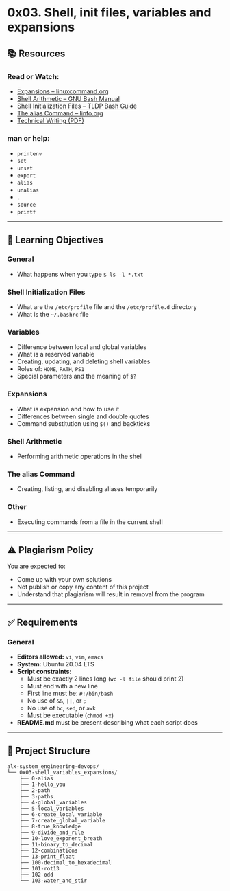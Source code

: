 # 0x03. Shell, init files, variables and expansions

## 📚 Resources

### Read or Watch:
- [Expansions – linuxcommand.org](https://linuxcommand.org/lc3_lts0080.php)
- [Shell Arithmetic – GNU Bash Manual](https://www.gnu.org/software/bash/manual/html_node/Shell-Arithmetic.html)
- [Shell Initialization Files – TLDP Bash Guide](https://tldp.org/LDP/Bash-Beginners-Guide/html/sect_03_02.html)
- [The alias Command – linfo.org](https://www.linfo.org/alias.html)
- [Technical Writing (PDF)](https://s3.amazonaws.com/alx-intranet.hbtn.io/uploads/misc/2021/6/9112669886fd446a2aa3113c31319d1f468dc160.pdf)

### man or help:
- `printenv`
- `set`
- `unset`
- `export`
- `alias`
- `unalias`
- `.`
- `source`
- `printf`

---

## 🎯 Learning Objectives

### General
- What happens when you type `$ ls -l *.txt`

### Shell Initialization Files
- What are the `/etc/profile` file and the `/etc/profile.d` directory
- What is the `~/.bashrc` file

### Variables
- Difference between local and global variables
- What is a reserved variable
- Creating, updating, and deleting shell variables
- Roles of: `HOME`, `PATH`, `PS1`
- Special parameters and the meaning of `$?`

### Expansions
- What is expansion and how to use it
- Differences between single and double quotes
- Command substitution using `$()` and backticks

### Shell Arithmetic
- Performing arithmetic operations in the shell

### The alias Command
- Creating, listing, and disabling aliases temporarily

### Other
- Executing commands from a file in the current shell

---

## ⚠️ Plagiarism Policy

You are expected to:
- Come up with your own solutions
- Not publish or copy any content of this project
- Understand that plagiarism will result in removal from the program

---

## ✅ Requirements

### General
- **Editors allowed:** `vi`, `vim`, `emacs`
- **System:** Ubuntu 20.04 LTS
- **Script constraints:**
  - Must be exactly 2 lines long (`wc -l file` should print 2)
  - Must end with a new line
  - First line must be: `#!/bin/bash`
  - No use of `&&`, `||`, or `;`
  - No use of `bc`, `sed`, or `awk`
  - Must be executable (`chmod +x`)
- **README.md** must be present describing what each script does

---

## 📁 Project Structure

```text
alx-system_engineering-devops/
└── 0x03-shell_variables_expansions/
    ├── 0-alias
    ├── 1-hello_you
    ├── 2-path
    ├── 3-paths
    ├── 4-global_variables
    ├── 5-local_variables
    ├── 6-create_local_variable
    ├── 7-create_global_variable
    ├── 8-true_knowledge
    ├── 9-divide_and_rule
    ├── 10-love_exponent_breath
    ├── 11-binary_to_decimal
    ├── 12-combinations
    ├── 13-print_float
    ├── 100-decimal_to_hexadecimal
    ├── 101-rot13
    ├── 102-odd
    └── 103-water_and_stir
